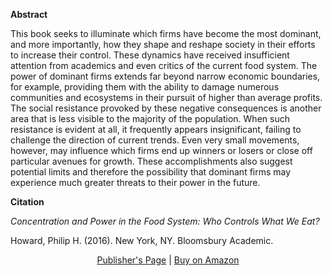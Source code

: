 <b>Abstract</b>

This book seeks to illuminate which firms have become the most dominant, and more importantly, how they shape and reshape society in their efforts to increase their control. These dynamics have received insufficient attention from academics and even critics of the current food system. The power of dominant firms extends far beyond narrow economic boundaries, for example, providing them with the ability to damage numerous communities and ecosystems in their pursuit of higher than average profits. The social resistance provoked by these negative consequences is another area that is less visible to the majority of the population. When such resistance is evident at all, it frequently appears insignificant, failing to challenge the direction of current trends. Even very small movements, however, may influence which firms end up winners or losers or close off particular avenues for growth. These accomplishments also suggest potential limits and therefore the possibility that dominant firms may experience much greater threats to their power in the future.

<b>Citation</b>

<i>Concentration and Power in the Food System: Who Controls What We Eat?</i>

Howard, Philip H. (2016). New York, NY. Bloomsbury Academic.

<div style="text-align:center">
<a href="http://www.bloomsbury.com/us/concentration-and-power-in-the-food-system-9781472581112/">Publisher's Page</a> | <a href="http://www.amazon.com/Concentration-Power-Food-System-Contemporary/dp/1472581113/">Buy on Amazon</a>
</div>


